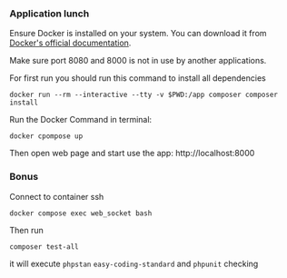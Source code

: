 ### Application lunch
Ensure Docker is installed on your system. You can download it from [Docker's official documentation](https://docs.docker.com/get-started/get-docker/).

Make sure port 8080 and 8000 is not in use by another applications.

For first run you should run this command to install all dependencies
```shell
docker run --rm --interactive --tty -v $PWD:/app composer composer install
```

Run the Docker Command in terminal:
```shell
docker cpompose up
```

Then open web page and start use the app:
http://localhost:8000

### Bonus

Connect to container ssh
```shell
docker compose exec web_socket bash
```
Then run
```shell
composer test-all
```
it will execute `phpstan` `easy-coding-standard` and `phpunit` checking